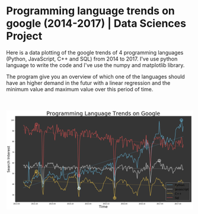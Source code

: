 # Programming language trends on google (2014-2017) | Data Sciences Project

Here is a data plotting of the google trends of 4 programming languages (Python, JavaScript, C++ and SQL) from 2014 to 2017.
I've use python language to write the code and I've use the numpy and matplotlib library.

The program give you an overview of which one of the languages should have an higher demand in the futur 
with a linear regression and the minimum value and maximum value over this period of time.



<p align="center"> 
  <br />
  <br />
  <img src="ProgrammingLanguageGoogleTrends.png">
</p>
